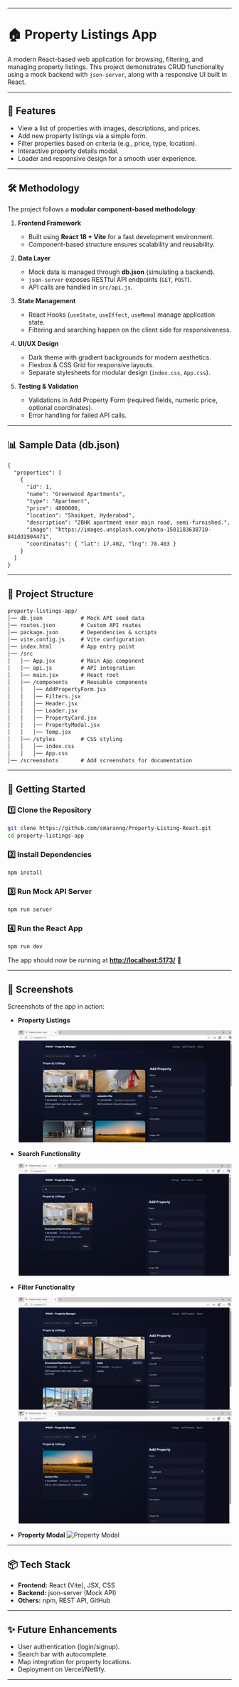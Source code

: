 
---

# 🏠 Property Listings App

A modern React-based web application for browsing, filtering, and managing property listings. This project demonstrates CRUD functionality using a mock backend with `json-server`, along with a responsive UI built in React.

---

## 📌 Features

* View a list of properties with images, descriptions, and prices.
* Add new property listings via a simple form.
* Filter properties based on criteria (e.g., price, type, location).
* Interactive property details modal.
* Loader and responsive design for a smooth user experience.

---

## 🛠️ Methodology

The project follows a **modular component-based methodology**:

1. **Frontend Framework**

   * Built using **React 18 + Vite** for a fast development environment.
   * Component-based structure ensures scalability and reusability.

2. **Data Layer**

   * Mock data is managed through **db.json** (simulating a backend).
   * `json-server` exposes RESTful API endpoints (`GET`, `POST`).
   * API calls are handled in `src/api.js`.

3. **State Management**

   * React Hooks (`useState`, `useEffect`, `useMemo`) manage application state.
   * Filtering and searching happen on the client side for responsiveness.

4. **UI/UX Design**

   * Dark theme with gradient backgrounds for modern aesthetics.
   * Flexbox & CSS Grid for responsive layouts.
   * Separate stylesheets for modular design (`index.css`, `App.css`).

5. **Testing & Validation**

   * Validations in Add Property Form (required fields, numeric price, optional coordinates).
   * Error handling for failed API calls.

---

## 📊 Sample Data (db.json)


```
{
  "properties": [
    {
      "id": 1,
      "name": "Greenwood Apartments",
      "type": "Apartment",
      "price": 4800000,
      "location": "Shaikpet, Hyderabad",
      "description": "2BHK apartment near main road, semi-furnished.",
      "image": "https://images.unsplash.com/photo-1501183638710-841dd1904471",
      "coordinates": { "lat": 17.402, "lng": 78.403 }
    }
  ]
}

```

---

## 📂 Project Structure

```
property-listings-app/
│── db.json            # Mock API seed data
│── routes.json        # Custom API routes
│── package.json       # Dependencies & scripts
│── vite.config.js     # Vite configuration
│── index.html         # App entry point
│── /src
│   │── App.jsx        # Main App component
│   │── api.js         # API integration
│   │── main.jsx       # React root
│   │── /components    # Reusable components
│   │   │── AddPropertyForm.jsx
│   │   │── Filters.jsx
│   │   │── Header.jsx
│   │   │── Loader.jsx
│   │   │── PropertyCard.jsx
│   │   │── PropertyModal.jsx
│   │   │── Temp.jsx
│   │── /styles        # CSS styling
│   │   │── index.css
│   │   │── App.css
│── /screenshots       # Add screenshots for documentation
```

---

## 🚀 Getting Started

### 1️⃣ Clone the Repository

```bash
git clone https://github.com/smaranng/Property-Listing-React.git
cd property-listings-app
```

### 2️⃣ Install Dependencies

```bash
npm install
```

### 3️⃣ Run Mock API Server

```bash
npm run server
```

### 4️⃣ Run the React App

```bash
npm run dev
```

The app should now be running at **[http://localhost:5173/](http://localhost:5173/)** 🚀

---

## 📸 Screenshots

Screenshots of the app in action:

* **Property Listings**


  ![Property Listings](./screenshots/display_all.png)

* **Search Functionality**


  ![Search](./screenshots/search.png)


* **Filter Functionality**


  ![Filter](./screenshots/filter_apt.png)
![Filter](./screenshots/filter_plot.png)


* **Property Modal**
  ![Property Modal](./screenshots/property-modal.png)


---

## 📦 Tech Stack

* **Frontend:** React (Vite), JSX, CSS
* **Backend:** json-server (Mock API)
* **Others:** npm, REST API, GitHub

---

## ✨ Future Enhancements

* User authentication (login/signup).
* Search bar with autocomplete.
* Map integration for property locations.
* Deployment on Vercel/Netlify.

---


